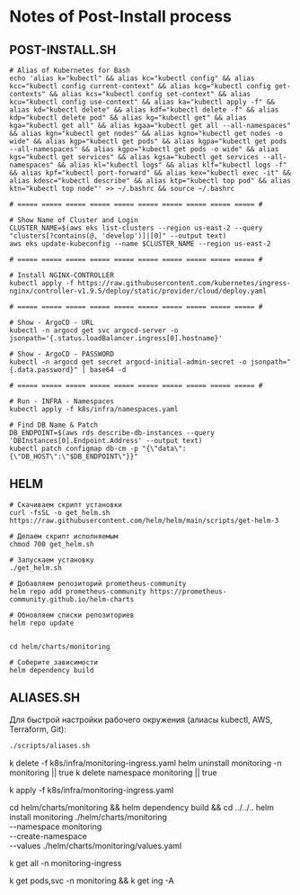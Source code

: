 # Notes of Post-Install process

## POST-INSTALL.SH

```shell
# Alias of Kubernetes for Bash
echo 'alias k="kubectl" && alias kc="kubectl config" && alias kcc="kubectl config current-context" && alias kcg="kubectl config get-contexts" && alias kcs="kubectl config set-context" && alias kcu="kubectl config use-context" && alias ka="kubectl apply -f" && alias kd="kubectl delete" && alias kdf="kubectl delete -f" && alias kdp="kubectl delete pod" && alias kg="kubectl get" && alias kga="kubectl get all" && alias kgaa="kubectl get all --all-namespaces" && alias kgn="kubectl get nodes" && alias kgno="kubectl get nodes -o wide" && alias kgp="kubectl get pods" && alias kgpa="kubectl get pods --all-namespaces" && alias kgpo="kubectl get pods -o wide" && alias kgs="kubectl get services" && alias kgsa="kubectl get services --all-namespaces" && alias kl="kubectl logs" && alias klf="kubectl logs -f" && alias kpf="kubectl port-forward" && alias kex="kubectl exec -it" && alias kdesc="kubectl describe" && alias ktp="kubectl top pod" && alias ktn="kubectl top node"' >> ~/.bashrc && source ~/.bashrc

# ===== ===== ===== ===== ===== ===== ===== ===== ===== ===== #

# Show Name of Cluster and Login
CLUSTER_NAME=$(aws eks list-clusters --region us-east-2 --query "clusters[?contains(@, 'develop')]|[0]" --output text)
aws eks update-kubeconfig --name $CLUSTER_NAME --region us-east-2

# ===== ===== ===== ===== ===== ===== ===== ===== ===== ===== #

# Install NGINX-CONTROLLER
kubectl apply -f https://raw.githubusercontent.com/kubernetes/ingress-nginx/controller-v1.9.5/deploy/static/provider/cloud/deploy.yaml

# ===== ===== ===== ===== ===== ===== ===== ===== ===== ===== #

# Show - ArgoCD - URL
kubectl -n argocd get svc argocd-server -o jsonpath='{.status.loadBalancer.ingress[0].hostname}'

# Show - ArgoCD - PASSWORD
kubectl -n argocd get secret argocd-initial-admin-secret -o jsonpath="{.data.password}" | base64 -d

# ===== ===== ===== ===== ===== ===== ===== ===== ===== ===== #

# Run - INFRA - Namespaces
kubectl apply -f k8s/infra/namespaces.yaml

# Find DB Name & Patch 
DB_ENDPOINT=$(aws rds describe-db-instances --query 'DBInstances[0].Endpoint.Address' --output text)
kubectl patch configmap db-cm -p "{\"data\":{\"DB_HOST\":\"$DB_ENDPOINT\"}}"

```

## HELM

```shell
# Скачиваем скрипт установки
curl -fsSL -o get_helm.sh https://raw.githubusercontent.com/helm/helm/main/scripts/get-helm-3

# Делаем скрипт исполняемым
chmod 700 get_helm.sh

# Запускаем установку
./get_helm.sh

# Добавляем репозиторий prometheus-community
helm repo add prometheus-community https://prometheus-community.github.io/helm-charts

# Обновляем списки репозиториев
helm repo update


cd helm/charts/monitoring

# Соберите зависимости
helm dependency build

```

## ALIASES.SH

Для быстрой настройки рабочего окружения (алиасы kubectl, AWS, Terraform, Git):

```bash
./scripts/aliases.sh
```

k delete -f k8s/infra/monitoring-ingress.yaml
helm uninstall monitoring -n monitoring || true
k delete namespace monitoring || true

k apply -f k8s/infra/monitoring-ingress.yaml

cd helm/charts/monitoring && helm dependency build && cd ../../..
helm install monitoring ./helm/charts/monitoring \
  --namespace monitoring \
  --create-namespace \
  --values ./helm/charts/monitoring/values.yaml

k get all -n monitoring-ingress

k get pods,svc -n monitoring && k get ing -A